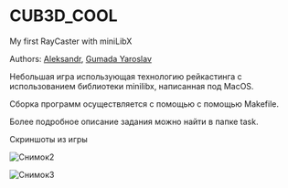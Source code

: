 # CUB3D_COOL

My first RayCaster with miniLibX

Authors: [Aleksandr](https://github.com/alexcander560), [Gumada Yaroslav](https://github.com/GumadaYaroslav)

Небольшая игра использующая технологию рейкастинга с использованием библиотеки minilibx, написанная под MacOS.

Сборка программ осуществляется с помощью с помощью Makefile.

Более подробное описание задания можно найти в папке task.

Скриншоты из игры

![Снимок2](https://user-images.githubusercontent.com/70471514/161288793-90a896ad-c4a0-4544-bcb8-bb0bdc0661d9.PNG)

![Снимок3](https://user-images.githubusercontent.com/70471514/161288802-54645ee9-a571-4a39-8afd-2ecd77355ae8.PNG)
